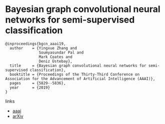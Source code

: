 # Bayesian graph convolutional neural networks for semi-supervised classification

```
@inproceedings{bgcn_aaai19,
  author    = {Yingxue Zhang and
               Soumyasundar Pal and
               Mark Coates and
               Deniz Üstebay},
  title     = {Bayesian graph convolutional neural networks for semi-supervised classification},
  booktitle = {Proceedings of the Thirty-Third Conference on Association for the Advancement of Artificial Intelligence (AAAI)},
  pages     = {5829--5836},
  year      = {2019}
}
```

links
- [aaai](https://aaai.org/ojs/index.php/AAAI/article/view/4531)
- [arXiv](https://arxiv.org/abs/1811.11103)
